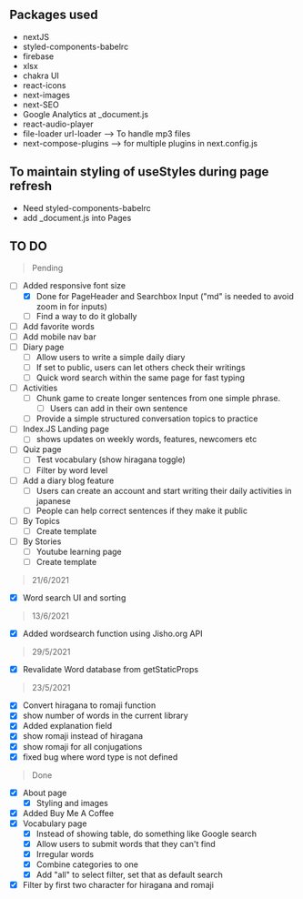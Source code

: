 ## Packages used

- nextJS
- styled-components-babelrc
- firebase
- xlsx
- chakra UI
- react-icons
- next-images
- next-SEO
- Google Analytics at \_document.js
- react-audio-player
- file-loader url-loader --> To handle mp3 files
- next-compose-plugins --> for multiple plugins in next.config.js

## To maintain styling of useStyles during page refresh

- Need styled-components-babelrc
- add \_document.js into Pages

## TO DO

> Pending

- [ ] Added responsive font size
  - [x] Done for PageHeader and Searchbox Input ("md" is needed to avoid zoom in for inputs)
  - [ ] Find a way to do it globally
- [ ] Add favorite words
- [ ] Add mobile nav bar
- [ ] Diary page
  - [ ] Allow users to write a simple daily diary
  - [ ] If set to public, users can let others check their writings
  - [ ] Quick word search within the same page for fast typing
- [ ] Activities
  - [ ] Chunk game to create longer sentences from one simple phrase.
    - [ ] Users can add in their own sentence
  - [ ] Provide a simple structured conversation topics to practice
- [ ] Index.JS Landing page
  - [ ] shows updates on weekly words, features, newcomers etc
- [ ] Quiz page
  - [ ] Test vocabulary (show hiragana toggle)
  - [ ] Filter by word level
- [ ] Add a diary blog feature
  - [ ] Users can create an account and start writing their daily activities in japanese
  - [ ] People can help correct sentences if they make it public
- [ ] By Topics
  - [ ] Create template
- [ ] By Stories
  - [ ] Youtube learning page
  - [ ] Create template

> 21/6/2021

- [x] Word search UI and sorting

> 13/6/2021

- [x] Added wordsearch function using Jisho.org API

> 29/5/2021

- [x] Revalidate Word database from getStaticProps

> 23/5/2021

- [x] Convert hiragana to romaji function
- [x] show number of words in the current library
- [x] Added explanation field
- [x] show romaji instead of hiragana
- [x] show romaji for all conjugations
- [x] fixed bug where word type is not defined

> Done

- [x] About page
  - [x] Styling and images
- [x] Added Buy Me A Coffee
- [x] Vocabulary page
  - [x] Instead of showing table, do something like Google search
  - [x] Allow users to submit words that they can't find
  - [x] Irregular words
  - [x] Combine categories to one
  - [x] Add "all" to select filter, set that as default search
- [x] Filter by first two character for hiragana and romaji
